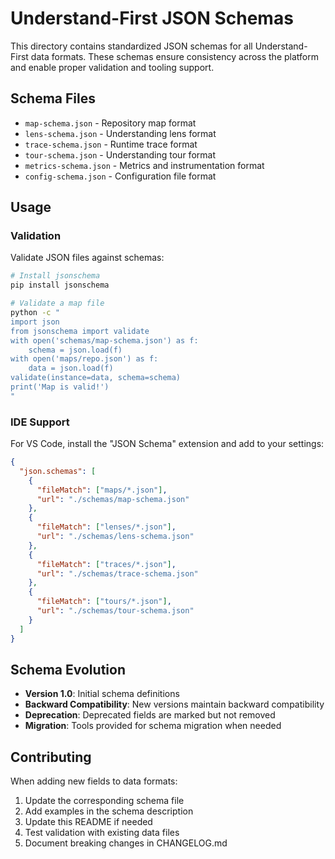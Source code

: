 # Understand-First JSON Schemas

This directory contains standardized JSON schemas for all Understand-First data formats. These schemas ensure consistency across the platform and enable proper validation and tooling support.

## Schema Files

- `map-schema.json` - Repository map format
- `lens-schema.json` - Understanding lens format  
- `trace-schema.json` - Runtime trace format
- `tour-schema.json` - Understanding tour format
- `metrics-schema.json` - Metrics and instrumentation format
- `config-schema.json` - Configuration file format

## Usage

### Validation

Validate JSON files against schemas:

```bash
# Install jsonschema
pip install jsonschema

# Validate a map file
python -c "
import json
from jsonschema import validate
with open('schemas/map-schema.json') as f:
    schema = json.load(f)
with open('maps/repo.json') as f:
    data = json.load(f)
validate(instance=data, schema=schema)
print('Map is valid!')
"
```

### IDE Support

For VS Code, install the "JSON Schema" extension and add to your settings:

```json
{
  "json.schemas": [
    {
      "fileMatch": ["maps/*.json"],
      "url": "./schemas/map-schema.json"
    },
    {
      "fileMatch": ["lenses/*.json"],
      "url": "./schemas/lens-schema.json"
    },
    {
      "fileMatch": ["traces/*.json"],
      "url": "./schemas/trace-schema.json"
    },
    {
      "fileMatch": ["tours/*.json"],
      "url": "./schemas/tour-schema.json"
    }
  ]
}
```

## Schema Evolution

- **Version 1.0**: Initial schema definitions
- **Backward Compatibility**: New versions maintain backward compatibility
- **Deprecation**: Deprecated fields are marked but not removed
- **Migration**: Tools provided for schema migration when needed

## Contributing

When adding new fields to data formats:

1. Update the corresponding schema file
2. Add examples in the schema description
3. Update this README if needed
4. Test validation with existing data files
5. Document breaking changes in CHANGELOG.md
